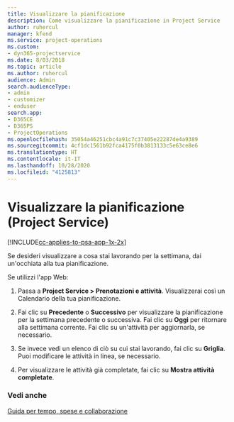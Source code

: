 ```yaml
---
title: Visualizzare la pianificazione
description: Come visualizzare la pianificazione in Project Service
author: ruhercul
manager: kfend
ms.service: project-operations
ms.custom:
- dyn365-projectservice
ms.date: 8/03/2018
ms.topic: article
ms.author: ruhercul
audience: Admin
search.audienceType:
- admin
- customizer
- enduser
search.app:
- D365CE
- D365PS
- ProjectOperations
ms.openlocfilehash: 35054a46251cbc4a91c7c37405e22287de4a9389
ms.sourcegitcommit: 4cf1dc1561b92fca4175f0b3813133c5e63ce8e6
ms.translationtype: HT
ms.contentlocale: it-IT
ms.lasthandoff: 10/28/2020
ms.locfileid: "4125813"
---
```

# <a name="view-your-schedule-project-service"></a>Visualizzare la pianificazione (Project Service)

[!INCLUDE[cc-applies-to-psa-app-1x-2x](../includes/cc-applies-to-psa-app-1x-2x.md)]

Se desideri visualizzare a cosa stai lavorando per la settimana, dai un'occhiata alla tua pianificazione.  
  
 Se utilizzi l'app Web:  
  
1.  Passa a **Project Service > Prenotazioni e attività**. Visualizzerai così un Calendario della tua pianificazione.  
  
2.  Fai clic su **Precedente** o **Successivo** per visualizzare la pianificazione per la settimana precedente o successiva. Fai clic su **Oggi** per ritornare alla settimana corrente. Fai clic su un'attività per aggiornarla, se necessario.  
  
3.  Se invece vedi un elenco di ciò su cui stai lavorando, fai clic su **Griglia**. Puoi modificare le attività in linea, se necessario.  
  
4.  Per visualizzare le attività già completate, fai clic su **Mostra attività completate**.  
  
### <a name="see-also"></a>Vedi anche  
 [Guida per tempo, spese e collaborazione](../psa/time-expense-collaboration-guide.md)
